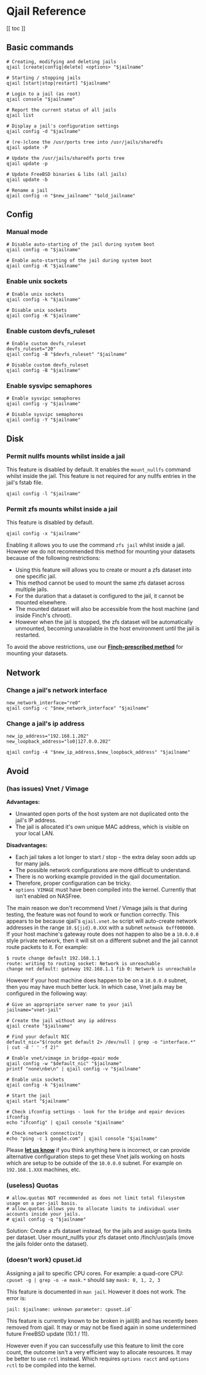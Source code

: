 # Qjail Reference

[fs]:/finch/support
[mf]:/finch/mounting-filesystems

[[ toc ]]

## Basic commands

    # Creating, modifying and deleting jails
    qjail [create|config|delete] <options> "$jailname"

    # Starting / stopping jails
    qjail [start|stop|restart] "$jailname"

    # Login to a jail (as root)
    qjail console "$jailname"

    # Report the current status of all jails
    qjail list

    # Display a jail's configuration settings
    qjail config -d "$jailname"

    # (re-)clone the /usr/ports tree into /usr/jails/sharedfs
    qjail update -P

    # Update the /usr/jails/sharedfs ports tree
    qjail update -p

    # Update FreeBSD binaries & libs (all jails)
    qjail update -b

    # Rename a jail
    qjail config -n "$new_jailname" "$old_jailname"

## Config

### Manual mode

    # Disable auto-starting of the jail during system boot
    qjail config -m "$jailname"

    # Enable auto-starting of the jail during system boot
    qjail config -K "$jailname"

### Enable unix sockets

    # Enable unix sockets
    qjail config -k "$jailname"

    # Disable unix sockets
    qjail config -K "$jailname"

### Enable custom devfs_ruleset

    # Enable custom devfs_ruleset
    devfs_ruleset="20"
    qjail config -B "$devfs_ruleset" "$jailname"

    # Disable custom devfs_ruleset
    qjail config -B "$jailname"

### Enable sysvipc semaphores

    # Enable sysvipc semaphores
    qjail config -y "$jailname"

    # Disable sysvipc semaphores
    qjail config -Y "$jailname"

## Disk

### Permit nullfs mounts whilst inside a jail

This feature is disabled by default. It enables the `mount_nullfs` command whilst inside the jail. This feature is not required for any nullfs entries in the jail's fstab file.

    qjail config -l "$jailname"

### Permit zfs mounts whilst inside a jail

This feature is disabled by default.

    qjail config -x "$jailname"

Enabling it allows you to use the command `zfs jail` whilst inside a jail. However we do not recommended this method for mounting your datasets because of the following restrictions:

* Using this feature will allows you to create or mount a zfs dataset into one specific jail.
* This method cannot be used to mount the same zfs dataset across multiple jails.
* For the duration that a dataset is configured to the jail, it cannot be mounted elsewhere.
* The mounted dataset will also be accessible from the host machine (and inside Finch's chroot).
* However when the jail is stopped, the zfs dataset will be automatically unmounted, becoming unavailable in the host environment until the jail is restarted.

To avoid the above restrictions, use our **[Finch-prescribed method][mf]** for mounting your datasets.

## Network

### Change a jail's network interface

    new_network_interface="re0"
    qjail config -c "$new_network_interface" "$jailname"

### Change a jail's ip address

    new_ip_address="192.168.1.202"
    new_loopback_address="lo0|127.0.0.202"

    qjail config -4 "$new_ip_address,$new_loopback_address" "$jailname"

## Avoid

### (has issues) Vnet / Vimage

**Advantages:**

* Unwanted open ports of the host system are not duplicated onto the jail's IP address.
* The jail is allocated it's own unique MAC address, which is visible on your local LAN.

**Disadvantages:**

* Each jail takes a lot longer to start / stop - the extra delay soon adds up for many jails.
* The possible network configurations are more difficult to understand.
* There is no working example provided in the qjail documentation.
* Therefore, proper configuration can be tricky.
* `options VIMAGE` must have been compiled into the kernel. Currently that isn't enabled on NASFree.

The main reason we don't recommend Vnet / Vimage jails is that during testing, the feature was not found to work or function correctly. This appears to be because qjail's `qjail.vnet.be` script will auto-create network addresses in the range `10.${jid}.0.XXX` with a subnet `netmask 0xff000000`. If your host machine's gateway route does not happen to also be a `10.0.0.0` style private network, then it will sit on a different subnet and the jail cannot route packets to it. For example:

    $ route change default 192.168.1.1
    route: writing to routing socket: Network is unreachable
    change net default: gateway 192.168.1.1 fib 0: Network is unreachable

However if your host machine does happen to be on a `10.0.0.0` subnet, then you may have much better luck. In which case, Vnet jails may be configured in the following way:

    # Give an appropriate server name to your jail
    jailname="vnet-jail"

    # Create the jail without any ip address
    qjail create "$jailname"

    # Find your default NIC
    default_nic="$(route get default 2> /dev/null | grep -o "interface.*" | cut -d ' ' -f 2)"

    # Enable vnet/vimage in bridge-epair mode
    qjail config -w "$default_nic" "$jailname"
    printf "none\nbe\n" | qjail config -v "$jailname"

    # Enable unix sockets
    qjail config -k "$jailname"

    # Start the jail
    qjail start "$jailname"

    # Check ifconfig settings - look for the bridge and epair devices
    ifconfig
    echo "ifconfig" | qjail console "$jailname"

    # Check network connectivity
    echo "ping -c 1 google.com" | qjail console "$jailname"

Please **[let us know][fs]** if you think anything here is incorrect, or can provide alternative configuration steps to get these Vnet jails working on hosts which are setup to be outside of the `10.0.0.0` subnet. For example on `192.168.1.XXX` machines, etc.

### (useless) Quotas

    # allow.quotas NOT recommended as does not limit total filesystem usage on a per-jail basis.
    # allow.quotas allows you to allocate limits to individual user accounts inside your jails.
    # qjail config -q "$jailname"

Solution: Create a zfs dataset instead, for the jails and assign quota limits per dataset. User mount_nullfs your zfs dataset onto /finch/usr/jails (move the jails folder onto the dataset).

### (doesn't work) cpuset.id

Assigning a jail to specific CPU cores. For example: a quad-core CPU: `cpuset -g | grep -o -e mask.*` should say `mask: 0, 1, 2, 3`

This feature is documented in `man jail`. However it does not work. The error is:

    jail: $jailname: unknown parameter: cpuset.id`

This feature is currently known to be broken in jail(8) and has recently been removed from qjail. It may or may not be fixed again in some undetermined future FreeBSD update (10.1 / 11).

However even if you can successfully use this feature to limit the core count, the outcome isn't a very efficient way to allocate resources. It may be better to use `rctl` instead. Which requires `options racct` and `options rctl` to be compiled into the kernel.
